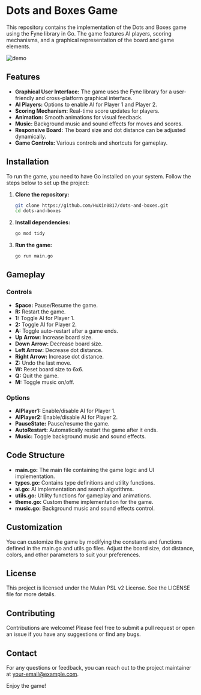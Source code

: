 # Dots and Boxes Game

This repository contains the implementation of the Dots and Boxes game using the Fyne library in Go. The game features
AI players, scoring mechanisms, and a graphical representation of the board and game elements.

![demo](demo.gif)

## Features

- **Graphical User Interface:** The game uses the Fyne library for a user-friendly and cross-platform graphical
  interface.
- **AI Players:** Options to enable AI for Player 1 and Player 2.
- **Scoring Mechanism:** Real-time score updates for players.
- **Animation:** Smooth animations for visual feedback.
- **Music:** Background music and sound effects for moves and scores.
- **Responsive Board:** The board size and dot distance can be adjusted dynamically.
- **Game Controls:** Various controls and shortcuts for gameplay.

## Installation

To run the game, you need to have Go installed on your system. Follow the steps below to set up the project:

1. **Clone the repository:**
   ```bash
   git clone https://github.com/HuXin0817/dots-and-boxes.git
   cd dots-and-boxes
   ```

2. **Install dependencies:**
   ```bash
   go mod tidy
   ```

3. **Run the game:**
   ```bash
   go run main.go
   ```

## Gameplay

### Controls

- **Space:** Pause/Resume the game.
- **R:** Restart the game.
- **1:** Toggle AI for Player 1.
- **2:** Toggle AI for Player 2.
- **A:** Toggle auto-restart after a game ends.
- **Up Arrow:** Increase board size.
- **Down Arrow:** Decrease board size.
- **Left Arrow:** Decrease dot distance.
- **Right Arrow:** Increase dot distance.
- **Z:** Undo the last move.
- **W:** Reset board size to 6x6.
- **Q:** Quit the game.
- **M:** Toggle music on/off.

### Options

- **AIPlayer1:** Enable/disable AI for Player 1.
- **AIPlayer2:** Enable/disable AI for Player 2.
- **PauseState:** Pause/resume the game.
- **AutoRestart:** Automatically restart the game after it ends.
- **Music:** Toggle background music and sound effects.

## Code Structure

- **main.go:** The main file containing the game logic and UI implementation.
- **types.go:** Contains type definitions and utility functions.
- **ai.go:** AI implementation and search algorithms.
- **utils.go:** Utility functions for gameplay and animations.
- **theme.go:** Custom theme implementation for the game.
- **music.go:** Background music and sound effects control.

## Customization

You can customize the game by modifying the constants and functions defined in the main.go and utils.go files. Adjust
the board size, dot distance, colors, and other parameters to suit your preferences.

## License

This project is licensed under the Mulan PSL v2 License. See the LICENSE file for more details.

## Contributing

Contributions are welcome! Please feel free to submit a pull request or open an issue if you have any suggestions or
find any bugs.

## Contact

For any questions or feedback, you can reach out to the project maintainer at your-email@example.com.

Enjoy the game!